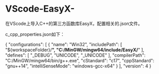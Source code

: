 # VScode-EasyX-
在VScode上导入C++的第三方函数库EasyX，配置相关的.json文件。

c_cpp_properties.json如下：

{
    "configurations": [
        {
            "name": "Win32",
            "includePath": [
                "${workspaceFolder}/**",
                "C:/MinGW/mingw64/include/EasyX/**"
            ],
            "defines": [
                "_DEBUG",
                "UNICODE",
                "_UNICODE"
            ],
            "compilerPath": "C:/MinGW/mingw64/bin/g++.exe",
            "cStandard": "c17",
            "cppStandard": "gnu++14",
            "intelliSenseMode": "windows-gcc-x64"
        }
    ],
    "version": 4
}
